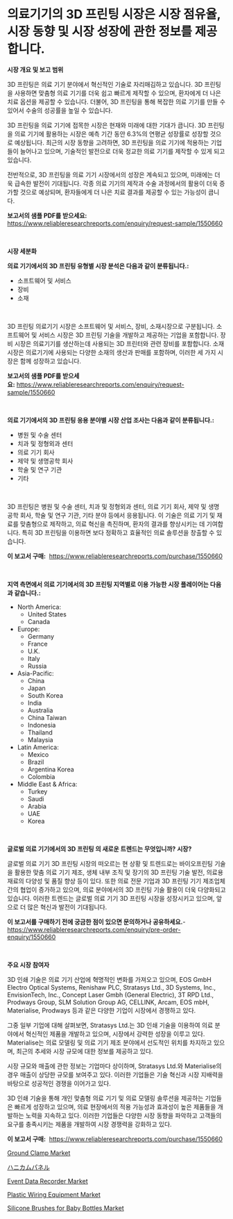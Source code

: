 <p><h1>의료기기의 3D 프린팅 시장은 시장 점유율, 시장 동향 및 시장 성장에 관한 정보를 제공합니다.</h1></p><p><strong>시장 개요 및 보고 범위</strong></p>
<p><p>3D 프린팅은 의료 기기 분야에서 혁신적인 기술로 자리매김하고 있습니다. 3D 프린팅을 사용하면 맞춤형 의료 기기를 더욱 쉽고 빠르게 제작할 수 있으며, 환자에게 더 나은 치료 옵션을 제공할 수 있습니다. 더불어, 3D 프린팅을 통해 복잡한 의료 기기를 만들 수 있어서 수술의 성공률을 높일 수 있습니다.</p><p>3D 프린팅을 의료 기기에 접목한 시장은 현재와 미래에 대한 기대가 큽니다. 3D 프린팅을 의료 기기에 활용하는 시장은 예측 기간 동안 6.3%의 연평균 성장률로 성장할 것으로 예상됩니다. 최근의 시장 동향을 고려하면, 3D 프린팅을 의료 기기에 적용하는 기업들이 늘어나고 있으며, 기술적인 발전으로 더욱 정교한 의료 기기를 제작할 수 있게 되고 있습니다.</p><p>전반적으로, 3D 프린팅을 의료 기기 시장에서의 성장은 계속되고 있으며, 미래에는 더욱 급속한 발전이 기대됩니다. 각종 의료 기기의 제작과 수술 과정에서의 활용이 더욱 증가할 것으로 예상되며, 환자들에게 더 나은 치료 결과를 제공할 수 있는 가능성이 큽니다.</p></p>
<p><strong>보고서의 샘플 PDF를 받으세요:</strong> <a href="https://www.reliableresearchreports.com/enquiry/request-sample/1550660">https://www.reliableresearchreports.com/enquiry/request-sample/1550660</a></p>
<p>&nbsp;</p>
<p><strong>시장 세분화</strong></p>
<p><strong>의료 기기에서의 3D 프린팅 유형별 시장 분석은 다음과 같이 분류됩니다.:</strong></p>
<p><ul><li>소프트웨어 및 서비스</li><li>장비</li><li>소재</li></ul></p>
<p>&nbsp;</p>
<p><p>3D 프린팅 의료기기 시장은 소프트웨어 및 서비스, 장비, 소재시장으로 구분됩니다. 소프트웨어 및 서비스 시장은 3D 프린팅 기술을 개발하고 제공하는 기업을 포함합니다. 장비 시장은 의료기기를 생산하는데 사용되는 3D 프린터와 관련 장비를 포함합니다. 소재 시장은 의료기기에 사용되는 다양한 소재의 생산과 판매를 포함하며, 이러한 세 가지 시장은 함께 성장하고 있습니다.</p></p>
<p><strong>보고서의 샘플 PDF를 받으세요:</strong>&nbsp;<a href="https://www.reliableresearchreports.com/enquiry/request-sample/1550660">https://www.reliableresearchreports.com/enquiry/request-sample/1550660</a></p>
<p>&nbsp;</p>
<p><strong> 의료 기기에서의 3D 프린팅 응용 분야별 시장 산업 조사는 다음과 같이 분류됩니다.:</strong></p>
<p><ul><li>병원 및 수술 센터</li><li>치과 및 정형외과 센터</li><li>의료 기기 회사</li><li>제약 및 생명공학 회사</li><li>학술 및 연구 기관</li><li>기타</li></ul></p>
<p>&nbsp;</p>
<p><p>3D 프린팅은 병원 및 수술 센터, 치과 및 정형외과 센터, 의료 기기 회사, 제약 및 생명 공학 회사, 학술 및 연구 기관, 기타 분야 등에서 응용됩니다. 이 기술은 의료 기기 및 재료를 맞춤형으로 제작하고, 의료 혁신을 촉진하며, 환자의 결과를 향상시키는 데 기여합니다. 특히 3D 프린팅을 이용하면 보다 정확하고 효율적인 의료 솔루션을 창출할 수 있습니다.</p></p>
<p><strong>이 보고서 구매:</strong>&nbsp; <a href="https://www.reliableresearchreports.com/purchase/1550660">https://www.reliableresearchreports.com/purchase/1550660</a></p>
<p>&nbsp;</p>
<p><strong>지역 측면에서 의료 기기에서의 3D 프린팅 지역별로 이용 가능한 시장 플레이어는 다음과 같습니다.:</strong></p>
<p><ul>
    <li>
        North America:
        <ul>
            <li>United States</li>
            <li>Canada</li>
        </ul>
    </li>
    <li>
        Europe:
        <ul>
            <li>Germany</li>
            <li>France</li>
            <li>U.K.</li>
            <li>Italy</li>
            <li>Russia</li>
        </ul>
    </li>
    <li>
        Asia-Pacific:
        <ul>
            <li>China</li>
            <li>Japan</li>
            <li>South Korea</li>
            <li>India</li>
            <li>Australia</li>
            <li>China Taiwan</li>
            <li>Indonesia</li>
            <li>Thailand</li>
            <li>Malaysia</li>
        </ul>
    </li>
    <li>
        Latin America:
        <ul>
            <li>Mexico</li>
            <li>Brazil</li>
            <li>Argentina Korea</li>
            <li>Colombia</li>
        </ul>
    </li>
    <li>
        Middle East & Africa:
        <ul>
            <li>Turkey</li>
            <li>Saudi</li>
            <li>Arabia</li>
            <li>UAE</li>
            <li>Korea</li>
        </ul>
    </li>
    </ul></p>
<p>&nbsp;</p>
<p><strong>글로벌 의료 기기에서의 3D 프린팅 의 새로운 트렌드는 무엇입니까? 시장?</strong></p>
<p><p>글로벌 의료 기기 3D 프린팅 시장의 떠오르는 현 상황 및 트렌드로는 바이오프린팅 기술을 활용한 맞춤 의료 기기 제조, 생체 내부 조직 및 장기의 3D 프린팅 기술 발전, 의료용 재료의 다양성 및 품질 향상 등이 있다. 또한 의료 전문 기업과 3D 프린팅 기기 제조업체 간의 협업이 증가하고 있으며, 의료 분야에서의 3D 프린팅 기술 활용이 더욱 다양화되고 있습니다. 이러한 트렌드는 글로벌 의료 기기 3D 프린팅 시장을 성장시키고 있으며, 앞으로 더 많은 혁신과 발전이 기대됩니다.</p></p>
<p><strong>이 보고서를 구매하기 전에 궁금한 점이 있으면 문의하거나 공유하세요.</strong>- <a href="https://www.reliableresearchreports.com/enquiry/pre-order-enquiry/1550660">https://www.reliableresearchreports.com/enquiry/pre-order-enquiry/1550660</a></p>
<p>&nbsp;</p>
<p><strong>주요 시장 참여자</strong></p>
<p><p>3D 인쇄 기술은 의료 기기 산업에 혁명적인 변화를 가져오고 있으며, EOS GmbH Electro Optical Systems, Renishaw PLC, Stratasys Ltd., 3D Systems, Inc., EnvisionTech, Inc., Concept Laser Gmbh (General Electric), 3T RPD Ltd., Prodways Group, SLM Solution Group AG, CELLINK, Arcam, EOS mbH, Materialise, Prodways 등과 같은 다양한 기업이 시장에서 경쟁하고 있다.</p><p>그중 일부 기업에 대해 살펴보면, Stratasys Ltd.는 3D 인쇄 기술을 이용하여 의료 분야에서 혁신적인 제품을 개발하고 있으며, 시장에서 강력한 성장을 이루고 있다. Materialise는 의료 모델링 및 의료 기기 제조 분야에서 선도적인 위치를 차지하고 있으며, 최근의 추세와 시장 규모에 대한 정보를 제공하고 있다.</p><p>시장 규모와 매출에 관한 정보는 기업마다 상이하며, Stratasys Ltd.와 Materialise의 경우 매출이 상당한 규모를 보여주고 있다. 이러한 기업들은 기술 혁신과 시장 지배력을 바탕으로 성공적인 경쟁을 이어가고 있다.</p><p>3D 인쇄 기술을 통해 개인 맞춤형 의료 기기 및 의료 모델링 솔루션을 제공하는 기업들은 빠르게 성장하고 있으며, 의료 현장에서의 적용 가능성과 효과성이 높은 제품들을 개발하는 노력을 지속하고 있다. 이러한 기업들은 다양한 시장 동향을 파악하고 고객들의 요구를 충족시키는 제품을 개발하여 시장 경쟁력을 강화하고 있다.</p></p>
<p><strong>이 보고서 구매:</strong>&nbsp;&nbsp;<a href="https://www.reliableresearchreports.com/purchase/1550660">https://www.reliableresearchreports.com/purchase/1550660</a></p>
<p><p><a href="https://view.publitas.com/reportprime-1/ground-clamp-market-provides-a-comprehensive-analysis-including-a-macro-overview-of-the-market-as-well-as-micro-details-such-as-market-size-and-competitive-landscape/">Ground Clamp Market</a></p><p><a href="https://github.com/adcxff01450218/Market-Research-Report-List-1/blob/main/41624207341.md">ハニカムパネル</a></p><p><a href="https://eight-handstand-8fb.notion.site/Event-Data-Recorder-Market-Challenges-Opportunities-and-Growth-Drivers-and-Major-Market-Players-f-b0815b84a7d345e09c5961132d37b724">Event Data Recorder Market</a></p><p><a href="https://github.com/jhcraigie/Market-Research-Report-List-2/blob/main/plastic-wiring-equipment-market.md">Plastic Wiring Equipment Market</a></p><p><a href="https://issuu.com/reportprime-2/docs/silicone-brushes-for-baby-bottles-market-size-2030">Silicone Brushes for Baby Bottles Market</a></p></p>
